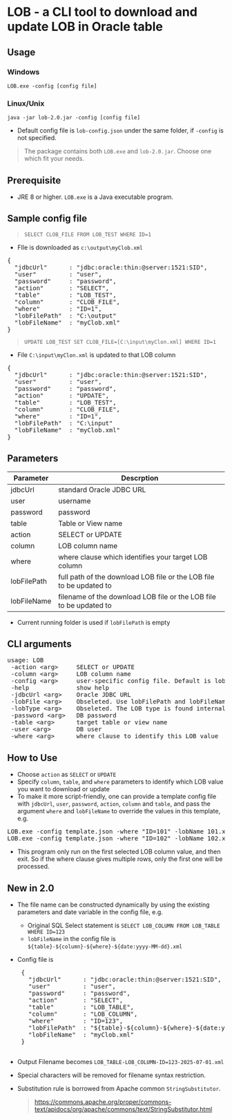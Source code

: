 # LOB  - a CLI tool to download and update LOB in Oracle table

## Usage

### Windows
`
LOB.exe -config [config file]
`
### Linux/Unix
`
java -jar lob-2.0.jar -config [config file]
`
- Default config file is `lob-config.json` under the same folder, if `-config` is not specified.

> The package contains both `LOB.exe` and `lob-2.0.jar`. Choose one which fit your needs.

## Prerequisite
- JRE 8 or higher.  `LOB.exe` is a Java executable program.

## Sample config file 
> `SELECT CLOB_FILE FROM LOB_TEST WHERE ID=1`
- FIle is downloaded as `c:\output\myClob.xml`
<pre>
{
  "jdbcUrl"      : "jdbc:oracle:thin:@server:1521:SID",
  "user"         : "user",
  "password"     : "password",
  "action"       : "SELECT",
  "table"        : "LOB_TEST",	
  "column"       : "CLOB_FILE",
  "where"        : "ID=1",
  "lobFilePath"  : "C:\output"
  "lobFileName"  : "myClob.xml"
}
</pre>

> `UPDATE LOB_TEST SET CLOB_FILE=[C:\input\myClon.xml] WHERE ID=1`
- File `C:\input\myClon.xml` is updated to that LOB column

<pre>
{
  "jdbcUrl"      : "jdbc:oracle:thin:@server:1521:SID",
  "user"         : "user",
  "password"     : "password",
  "action"       : "UPDATE",
  "table"        : "LOB_TEST",	
  "column"       : "CLOB_FILE",
  "where"        : "ID=1",
  "lobFilePath"  : "C:\input"
  "lobFileName"  : "myClob.xml"
}
</pre>

## Parameters

|Parameter | Descrption |
|----------|------------|
|jdbcUrl   |standard Oracle JDBC URL|
|user   |username|
|password   |password|
|table   |Table or View name|
|action   |SELECT or UPDATE|
|column   |LOB column name|
|where   |where clause which identifies your target LOB column|
|lobFilePath |full path of the download LOB file or the LOB file to be updated to|
|lobFileName |filename of the download LOB file or the LOB file to be updated to|

* Current running folder is used if `lobFilePath` is empty 

## CLI arguments

<pre>
usage: LOB
 -action &lt;arg&gt;     SELECT or UPDATE
 -column &lt;arg&gt;     LOB column name
 -config &lt;arg&gt;     user-specific config file. Default is lob-config.json
 -help             show help
 -jdbcUrl &lt;arg&gt;    Oracle JDBC URL
 -lobFile &lt;arg&gt;    Obseleted. Use lobFilePath and lobFileName
 -lobType &lt;arg&gt;    Obseleted. The LOB type is found internally
 -password &lt;arg&gt;   DB password
 -table &lt;arg&gt;      target table or view name
 -user &lt;arg&gt;       DB user
 -where &lt;arg&gt;      where clause to identify this LOB value
</pre>

## How to Use
- Choose `action` as `SELECT` or `UPDATE`
- Specify `column`, `table`, and `where` parameters to identify which LOB value you want to download or update
- To make it more script-friendly, one can provide a template config file with `jdbcUrl`, `user`, `password`, `action`, `column` and `table`, and pass the argument `where` and `lobFileName` to override the values in this template, e.g.

<pre>
LOB.exe -config template.json -where "ID=101" -lobName 101.xml
LOB.exe -config template.json -where "ID=102" -lobName 102.xml
</pre>

- This program only run on the first selected LOB column value, and then exit. So if the where clause gives multiple rows, only the first one will be processed.

## New in 2.0

- The file name can be constructed dynamically by using the existing parameters and date variable in the config file, e.g.

  - Original SQL Select statement is `SELECT LOB_COLUMN FROM LOB_TABLE WHERE ID=123`
  - `lobFileName` in the config file is `${table}-${column}-${where}-${date:yyyy-MM-dd}.xml`
 
 - Config file is  
    <pre>
    {
      "jdbcUrl"      : "jdbc:oracle:thin:@server:1521:SID",
      "user"         : "user",
      "password"     : "password",
      "action"       : "SELECT",
      "table"        : "LOB_TABLE",	
      "column"       : "LOB_COLUMN",
      "where"        : "ID=123",
      "lobFilePath"  : "${table}-${column}-${where}-${date:yyyy-MM-dd}.xml"
      "lobFileName"  : "myClob.xml"
    }
    </pre>
  
  - Output Filename becomes `LOB_TABLE-LOB_COLUMN-ID=123-2025-07-01.xml`
  
  - Special characters will be removed for filename syntax restriction.
 - Substitution rule is borrowed from Apache common `StringSubstitutor`.
   > https://commons.apache.org/proper/commons-text/apidocs/org/apache/commons/text/StringSubstitutor.html 


